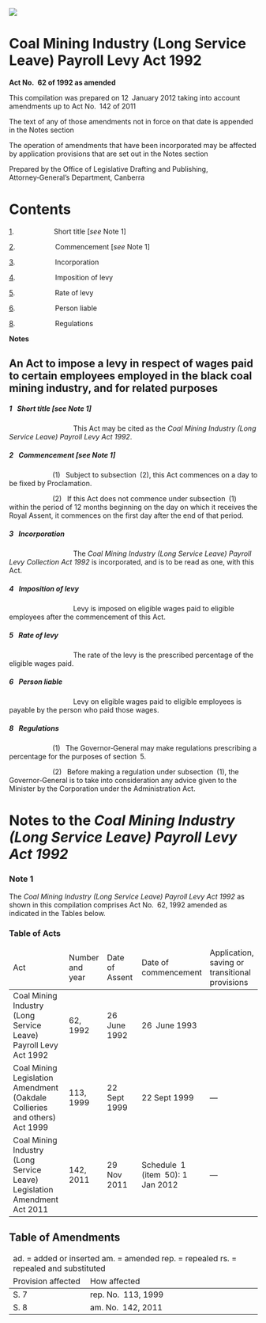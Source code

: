![](http://www.comlaw.gov.au/Details/C2012C00097/Html/ad0a037b-5375-440e-94d0-a3e2804a590d_files/image001.gif)

# Coal Mining Industry (Long Service Leave) Payroll Levy Act 1992

**Act No. 62 of 1992 as amended**

This compilation was prepared on 12 January 2012
 taking into account amendments up to Act No. 142 of 2011

The text of any of those amendments not in force
 on that date is appended in the Notes section

The operation of amendments that have been incorporated may be 
 affected by application provisions that are set out in the Notes section

Prepared by the Office of Legislative Drafting and Publishing,
 Attorney‑General’s Department, Canberra

# Contents

[1](#1).            Short title [_see_ Note 1]

[2](#2).            Commencement [_see_ Note 1]

[3](#3).            Incorporation

[4](#4).            Imposition of levy

[5](#5).            Rate of levy

[6](#6).            Person liable

[8](#8).            Regulations

**Notes** 

## An Act to impose a levy in respect of wages paid to certain employees employed in the black coal mining industry, and for related purposes

##### <a id="1"></a>1  Short title [_see_ Note 1]

                   This Act may be cited as the _Coal Mining Industry (Long Service Leave) Payroll Levy Act 1992_.

##### <a id="2"></a>2  Commencement [_see_ Note 1]

             (1)  Subject to subsection (2), this Act commences on a day to be fixed by Proclamation.

             (2)  If this Act does not commence under subsection (1) within the period of 12 months beginning on the day on which it receives the Royal Assent, it commences on the first day after the end of that period.

##### <a id="3"></a>3  Incorporation

                   The _Coal Mining Industry (Long Service Leave) Payroll Levy Collection Act 1992_ is incorporated, and is to be read as one, with this Act.

##### <a id="4"></a>4  Imposition of levy

                   Levy is imposed on eligible wages paid to eligible employees after the commencement of this Act.

##### <a id="5"></a>5  Rate of levy

                   The rate of the levy is the prescribed percentage of the eligible wages paid.

##### <a id="6"></a>6  Person liable

                   Levy on eligible wages paid to eligible employees is payable by the person who paid those wages.

##### <a id="8"></a>8  Regulations

             (1)  The Governor‑General may make regulations prescribing a percentage for the purposes of section 5.

             (2)  Before making a regulation under subsection (1), the Governor‑General is to take into consideration any advice given to the Minister by the Corporation under the Administration Act.

# Notes to the _Coal Mining Industry (Long Service Leave) Payroll Levy Act 1992_

### Note 1

The _Coal Mining Industry (Long Service Leave) Payroll Levy Act 1992_ as shown in this compilation comprises Act No. 62, 1992 amended as indicated in the Tables below.

### Table of Acts

<table>
<colgroup>
  <col width="30%">
  <col width="16%">
  <col width="17%">
  <col width="21%">
  <col width="16%">
</colgroup>

<thead>
  <tr>
    <td>
      <div>Act</div>
    </td>
    <td>
      <div>Number 
and year</div>
    </td>
    <td>
      <div>Date 
of Assent</div>
    </td>
    <td>
      <div>Date of commencement</div>
    </td>
    <td>
      <div>Application, saving or transitional provisions</div>
    </td>
  </tr>
</thead>
<tr>
  <td>
    <div>Coal Mining Industry (Long Service Leave) Payroll Levy Act 1992</div>
  </td>
  <td>
    <div>62, 1992</div>
  </td>
  <td>
    <div>26 June 1992</div>
  </td>
  <td>
    <div>26 June 1993</div>
  </td>
  <td>
    <div></div>
  </td>
</tr>
<tr>
  <td>
    <div>Coal Mining Legislation Amendment (Oakdale Collieries and others) Act 1999</div>
  </td>
  <td>
    <div>113, 1999</div>
  </td>
  <td>
    <div>22 Sept 1999</div>
  </td>
  <td>
    <div>22 Sept 1999</div>
  </td>
  <td>
    <div>—</div>
  </td>
</tr>
<tr>
  <td>
    <div>Coal Mining Industry (Long Service Leave) Legislation Amendment Act 2011</div>
  </td>
  <td>
    <div>142, 2011</div>
  </td>
  <td>
    <div>29 Nov 2011</div>
  </td>
  <td>
    <div>Schedule 1 (item 50): 1 Jan 2012</div>
  </td>
  <td>
    <div>—</div>
  </td>
</tr></table>

## Table of Amendments

<table>
<colgroup>
  <col width="31%">
  <col width="69%">
</colgroup>

<thead>
  <tr>
    <td colspan="2">
      <div>ad. = added or inserted am. = amended rep. = repealed rs. = repealed and substituted</div>
    </td>
  </tr>
  <tr>
    <td>
      <div>Provision affected</div>
    </td>
    <td>
      <div>How affected</div>
    </td>
  </tr>
</thead>
<tr>
  <td>
    <div>S. 7</div>
  </td>
  <td>
    <div>rep. No. 113, 1999</div>
  </td>
</tr>
<tr>
  <td>
    <div>S. 8</div>
  </td>
  <td>
    <div>am. No. 142, 2011</div>
  </td>
</tr></table>

 
